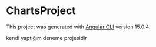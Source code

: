 # ChartsProject

This project was generated with [Angular CLI](https://github.com/angular/angular-cli) version 15.0.4.

kendi yaptığım deneme projesidir
